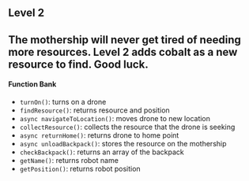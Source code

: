## Level 2

The mothership will never get tired of needing more resources. Level 2 adds cobalt as a new resource to find. Good luck.
---

#### Function Bank

- `turnOn()`: turns on a drone
- `findResource()`: returns resource and position
- `async navigateToLocation()`: moves drone to new location
- `collectResource()`: collects the resource that the drone is seeking
- `async returnHome()`: returns drone to home point
- `async unloadBackpack()`: stores the resource on the mothership
- `checkBackpack()`: returns an array of the backpack
- `getName()`: returns robot name
- `getPosition()`: returns robot position